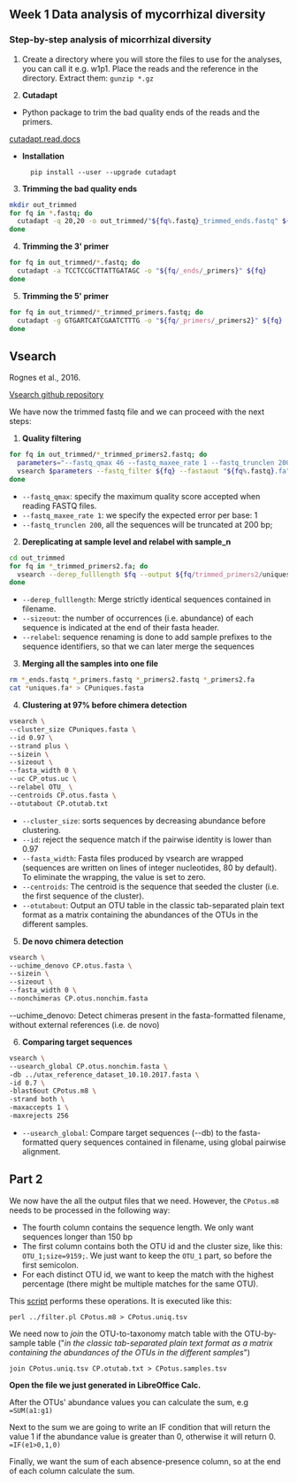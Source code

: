 Week 1 Data analysis of mycorrhizal diversity
---------------------------------------------

### Step-by-step analysis of micorrhizal diversity

1. Create a directory where you will store the files to use for the analyses, you can call it e.g. w1p1.
   Place the reads and the reference in the directory. Extract them: `gunzip *.gz`

2. **Cutadapt**

- Python package to trim the bad quality ends of the reads and the primers.

 [cutadapt.read.docs](https://cutadapt.readthedocs.io/en/v1.10/installation.html)     
   
- **Installation**     
        
        pip install --user --upgrade cutadapt

3. **Trimming the bad quality ends**

```bash
mkdir out_trimmed
for fq in *.fastq; do
  cutadapt -q 20,20 -o out_trimmed/"${fq%.fastq}_trimmed_ends.fastq" ${fq}
done
```

4. **Trimming the 3' primer**

```bash
for fq in out_trimmed/*.fastq; do 
  cutadapt -a TCCTCCGCTTATTGATAGC -o "${fq/_ends/_primers}" ${fq} 
done
```

5. **Trimming the 5' primer**

```bash
for fq in out_trimmed/*_trimmed_primers.fastq; do 
  cutadapt -g GTGARTCATCGAATCTTTG -o "${fq/_primers/_primers2}" ${fq}
done
```

 Vsearch
 ------------
 Rognes et al., 2016. 
 
 [Vsearch github repository](https://github.com/torognes/vsearch)
 
 We have now the trimmed fastq file and we can proceed with the next steps:
 
1. **Quality filtering**

```bash   
for fq in out_trimmed/*_trimmed_primers2.fastq; do
  parameters="--fastq_qmax 46 --fastq_maxee_rate 1 --fastq_trunclen 200"
  vsearch $parameters --fastq_filter ${fq} --fastaout "${fq%.fastq}.fa"
done
```

- `--fastq_qmax`: specify the maximum quality score accepted when reading FASTQ files. 
- `--fastq_maxee_rate 1`: we specify the expected error per base: 1 
- `--fastq_trunclen 200`, all the sequences will be truncated at 200 bp; 

2. **Dereplicating at sample level and relabel with sample_n**

```bash
cd out_trimmed
for fq in *_trimmed_primers2.fa; do
  vsearch --derep_fulllength $fq --output ${fq/trimmed_primers2/uniques} --relabel ${fq/trimmed_primers2/seq} --sizeout --minsize 2
done 
```

- `--derep_fulllength`: Merge strictly identical sequences contained in filename.   
- `--sizeout`: the number of occurrences (i.e. abundance) of each sequence is indicated 
  at the end of their fasta header.
- `--relabel`: sequence renaming is done to add sample prefixes to the sequence identifiers, 
  so that we can later merge the sequences
        

3.  **Merging all the samples into one file**

```bash
rm *_ends.fastq *_primers.fastq *_primers2.fastq *_primers2.fa
cat *uniques.fa* > CPuniques.fasta
```

<!--
4. **Dereplicating across samples and remove singletons**

```bash
vsearch \
--derep_fulllength CPuniques.fasta \
--minuniquesize 2 \
--sizein \
--sizeout \
--fasta_width 0 \
--uc all.derep.uc \
--output CPuniq_no_sing.fasta
```
-->

4. **Clustering at 97% before chimera detection**

```bash
vsearch \
--cluster_size CPuniques.fasta \
--id 0.97 \
--strand plus \
--sizein \
--sizeout \
--fasta_width 0 \
--uc CP_otus.uc \
--relabel OTU_ \
--centroids CP.otus.fasta \
--otutabout CP.otutab.txt
```

- `--cluster_size`: sorts sequences by decreasing abundance before
    clustering.
- `--id`: reject the sequence match if the pairwise identity is lower than 0.97
- `--fasta_width`: Fasta files produced by vsearch are wrapped (sequences are written on lines of integer
    nucleotides, 80 by default). To eliminate the wrapping, the value is set to zero.
- `--centroids`: The centroid is the sequence that seeded the cluster (i.e. the first sequence of the cluster).     
- `--otutabout`: Output an OTU table in the classic tab-separated plain text format as a matrix containing
the abundances of the OTUs in the different samples.
 

5. **De novo chimera detection**

```bash
vsearch \
--uchime_denovo CP.otus.fasta \
--sizein \
--sizeout \
--fasta_width 0 \
--nonchimeras CP.otus.nonchim.fasta 
```

--uchime_denovo: Detect chimeras present in the fasta-formatted filename, without external references (i.e. de novo)       

6. **Comparing target sequences**

```bash
vsearch \
--usearch_global CP.otus.nonchim.fasta \
-db ../utax_reference_dataset_10.10.2017.fasta \
-id 0.7 \
-blast6out CPotus.m8 \
-strand both \
-maxaccepts 1 \
-maxrejects 256
```

- `--usearch_global`: Compare target sequences (--db) to the fasta-formatted query sequences contained in
filename, using global pairwise alignment.

Part 2
------
We now have the all the output files that we need. However, the `CPotus.m8` needs to be
processed in the following way:

- The fourth column contains the sequence length. We only want sequences longer than
  150 bp
- The first column contains both the OTU id and the cluster size, like this: 
  `OTU_1;size=9159;`. We just want to keep the `OTU_1` part, so before the first 
  semicolon.
- For each distinct OTU id, we want to keep the match with the highest percentage (there
  might be multiple matches for the same OTU).

This [script](filter.pl) performs these operations. It is executed like this:

    perl ../filter.pl CPotus.m8 > CPotus.uniq.tsv

We need now to _join_ the OTU-to-taxonomy match table with the OTU-by-sample table 
("_in the classic tab-separated plain text format as a matrix containing the abundances 
of the OTUs in the different samples_")

    join CPotus.uniq.tsv CP.otutab.txt > CPotus.samples.tsv
 
**Open the file we just generated in LibreOffice Calc.**

After the OTUs' abundance values you can calculate the sum, e.g `=SUM(a1:g1)`

Next to the sum we are going to write an IF condition that will return the value 1 if the 
abundance value is greater than 0, otherwise it will return 0. `=IF(e1>0,1,0)`

Finally, we want the sum of each absence-presence column, so at the end of each column 
calculate the sum.

